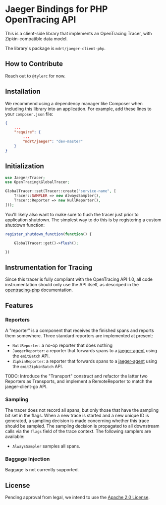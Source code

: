 # Jaeger Bindings for PHP OpenTracing API

This is a client-side library that implements an OpenTracing Tracer, with Zipkin-compatible data model.

The library's package is `mdrt/jaeger-client-php`.

## How to Contribute

Reach out to `@tylerc` for now.

## Installation

We recommend using a dependency manager like Composer when including this library into an application. For example, add these lines to your `composer.json` file:

```json
{
	...
    "require": {
    	...
        "mdrt/jaeger": "dev-master"
    }
}
```

## Initialization

```php
use Jaeger/Tracer;
use OpenTracing\GlobalTracer;

GlobalTracer::set(Tracer::create("service-name", [
	Tracer::SAMPLER => new AlwaysSampler(),
	Tracer::Reporter => new NullReporter(),
]));
```

You'll likely also want to make sure to flush the tracer just prior to application shutdown. The simplest way to do this is by registering a custom shutdown function:

```php
register_shutdown_function(function() {

	GlobalTracer::get()->flush();

})
```

## Instrumentation for Tracing

Since this tracer is fully compliant with the OpenTracing API 1.0, all code instrumentation should only use the API itself, as descriped in the [opentracing-php](https://github.com/opentracing/opentracing-php) documentation.

## Features

### Reporters

A "reporter" is a component that receives the finished spans and reports them somewhere. Three standard reporters are implemented at present:

- `NullReporter`: a no-op reporter that does nothing
- `JaegerReporter`: a reporter that forwards spans to a [jaeger-agent](https://github.com/jaegertracing/jaeger/tree/master/cmd/agent) using the `emitBatch` API.
- `ZipkinReporter`: a reporter that forwards spans to a [jaeger-agent](https://github.com/jaegertracing/jaeger/tree/master/cmd/agent) using the `emitZipkinBatch` API.

TODO: Introduce the "Transport" construct and refactor the latter two Reporters as Transports, and implement a RemoteReporter to match the jaeger-client-go API.

### Sampling

The tracer does not record all spans, but only those that have the sampling bit set in the flags. When a new trace is started and a new unique ID is generated, a sampling decision is made concerning whether this trace should be sampled. The sampling decision is propagated to all downstream calls via the `flags` field of the trace context. The following samplers are available:

- `AlwaysSampler` samples all spans.

### Baggage Injection

Baggage is not currently supported.

## License

Pending approval from legal, we intend to use the [Apache 2.0 License](https://github.com/jaegertracing/jaeger-client-go/blob/master/LICENSE).